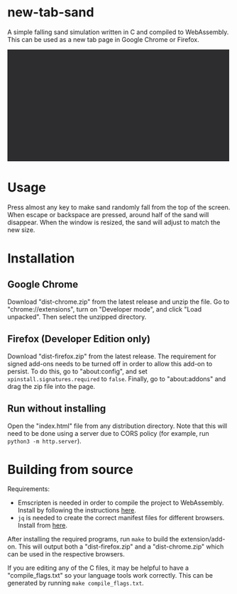 # new-tab-sand

A simple falling sand simulation written in C and compiled to WebAssembly. This can be used as a new tab page in Google Chrome or Firefox.

![GIF of this simulation running](images/falling-sand.gif)

# Usage

Press almost any key to make sand randomly fall from the top of the screen. When escape or backspace are pressed, around half of the sand will disappear. When the window is resized, the sand will adjust to match the new size.

# Installation

## Google Chrome
Download "dist-chrome.zip" from the latest release and unzip the file. Go to "chrome://extensions", turn on "Developer mode", and click "Load unpacked". Then select the unzipped directory.

## Firefox (Developer Edition only)
Download "dist-firefox.zip" from the latest release. The requirement for signed add-ons needs to be turned off in order to allow this add-on to persist. To do this, go to "about:config", and set `xpinstall.signatures.required` to `false`. Finally, go to "about:addons" and drag the zip file into the page.

## Run without installing
Open the "index.html" file from any distribution directory. Note that this will need to be done using a server due to CORS policy (for example, run `python3 -m http.server`).

# Building from source

Requirements:
- Emscripten is needed in order to compile the project to WebAssembly. Install by following the instructions [here](https://emscripten.org/docs/getting_started/downloads.html).
- `jq` is needed to create the correct manifest files for different browsers. Install from [here](https://jqlang.github.io/jq/download/).

After installing the required programs, run `make` to build the extension/add-on. This will output both a "dist-firefox.zip" and a "dist-chrome.zip" which can be used in the respective browsers.

If you are editing any of the C files, it may be helpful to have a "compile_flags.txt" so your language tools work correctly. This can be generated by running `make compile_flags.txt`.
